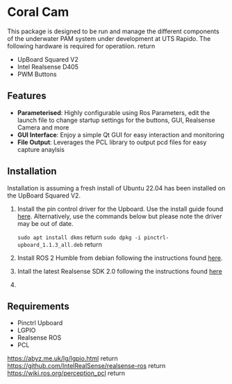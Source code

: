 # Coral Cam
This package is designed to be run and manage the different components of the underwater PAM system under development at UTS Rapido. The following hardware is required for operatiion.  return

- UpBoard Squared V2
- Intel Realsense D405
- PWM Buttons

## Features

- **Parameterised**: Highly configurable using Ros Parameters, edit the launch file to change startup settings for the buttons, GUI, Realsense Camera and more
- **GUI Interface**: Enjoy a simple Qt GUI for easy interaction and monitoring
- **File Output**: Leverages the PCL library to output pcd files for easy capture anaylsis

## Installation
Installation is assuming a fresh install of Ubuntu 22.04 has been installed on the UpBoard Squared V2.

1. Install the pin control driver for the Upboard. Use the install guide found [here](https://github.com/up-division/pinctrl-upboard). Alternatively, use the commands below but please note the driver may be out of date.

   `sudo apt install dkms`    return
   `sudo dpkg -i pinctrl-upboard_1.1.3_all.deb`    return
   
3. Install ROS 2 Humble from debian following the instructions found [here](https://docs.ros.org/en/humble/Installation/Ubuntu-Install-Debians.html#id2).


4. Intall the latest Realsense SDK 2.0 following the instructions found [here](https://github.com/IntelRealSense/librealsense/blob/master/doc/distribution_linux.md)
5. 

## Requirements

- Pinctrl Upboard
- LGPIO
- Realsense ROS
- PCL

https://abyz.me.uk/lg/lgpio.html  return 
https://github.com/IntelRealSense/realsense-ros  return
https://wiki.ros.org/perception_pcl  return
